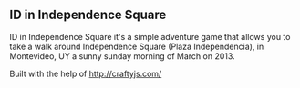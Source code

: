 ID in Independence Square
-------------------------

ID in Independence Square it's a simple adventure game that allows you to take a walk around Independence Square (Plaza Independencia), in Montevideo, UY a sunny sunday morning of March on 2013.

Built with the help of http://craftyjs.com/
